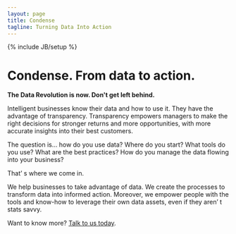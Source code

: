 ```yaml
---
layout: page
title: Condense
tagline: Turning Data Into Action
---
```

{% include JB/setup %}

# Condense.  From data to action.

**The Data Revolution is now.  Don't get left behind.**

Intelligent businesses know their data and how to use it. They have
the advantage of transparency. Transparency empowers managers
to make the right decisions for stronger returns and more
opportunities, with more accurate insights into their best customers.

The question is… how do you use data? Where do you start? What
tools do you use? What are the best practices? How do you manage
the data flowing into your business?

That’ s where we come in.

We help businesses to take advantage of data. We create the
processes to transform data into informed action. Moreover, we
empower people with the tools and know-how to leverage their own
data assets, even if they aren’ t stats savvy.

Want to know more? [Talk to us today](mailto:hello@condense.com.au).
